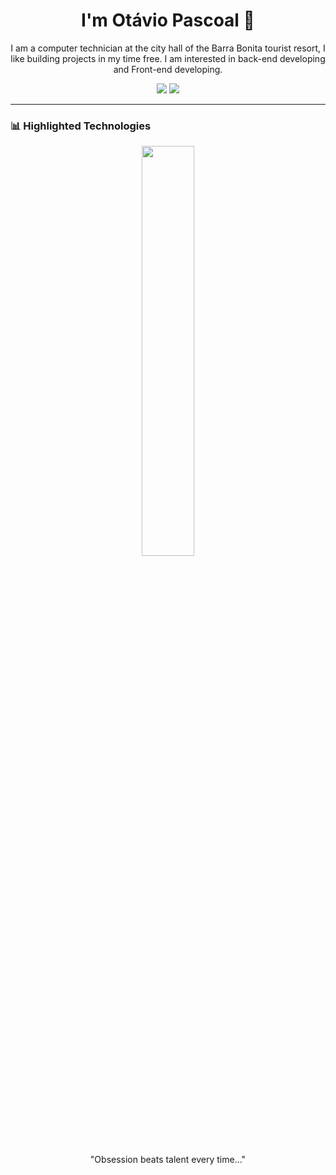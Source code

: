 <h1  align="center">  I'm Otávio Pascoal 👋 </h1>

<p align="center">
   I am a computer technician at the city hall of the Barra Bonita tourist resort, I like building  projects in my time free. I am interested in back-end developing and Front-end developing.
</p>


<div align="center"> 
  <a href="https://www.instagram.com/taviinsx_/" target="_blank"><img src="https://img.shields.io/badge/-Instagram-%23E4405F?style=for-the-badge&logo=instagram&logoColor=white" target="_blank"></a>
  <a href="https://www.linkedin.com/in/otavio-augusto-pascoal-603a46265/" target="_blank"><img src="https://img.shields.io/badge/-LinkedIn-%230077B5?style=for-the-badge&logo=linkedin&logoColor=white" target="_blank"></a> 
</div>

---
 
### 📊 Highlighted Technologies

<p align="center">
  <img width="41%" src="https://github-readme-stats.vercel.app/api/top-langs?username=0tavioPascoal&layout=compact&langs_count=8&theme=dark" />
</p>

 <p align="center">
    "Obsession beats talent every time..."
 </p>
